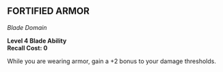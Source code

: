 ## FORTIFIED ARMOR  
_Blade Domain_

**Level 4 Blade Ability**  
**Recall Cost: 0**

While you are wearing armor, gain a +2 bonus to your damage thresholds.  
